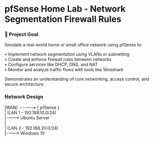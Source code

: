 # pfSense Home Lab - Network Segmentation Firewall Rules

### 🎯 Project Goal
Simulate a real-world home or small office network using pfSense to:

• Implement network segmentation using VLANs or subnetting                                                                                                                                                                                         
• Create and enforce firewall rules between networks                                                                                                                                                   
• Configure services like DHCP, DNS, and NAT                                                                                                                                                   
• Monitor and analyze traffic flows with tools like Wireshark                                                                                                                                                   

Demonstrates an understanding of core networking, access control, and secure architecture.                                                                                                                                                   
                                                                                                                                                   
### Network Design                                                                                                                                                                                                                                        
[WAN] ------> [ pfSense ]                                                                                                                                                                                                                                        
                 | (LAN 1 - 192.168.10.0/24)                                                                                                                                                   
                 |----> Ubuntu Server                                                                                                                                                   
                 |                                                                                                                                                   
                 | (LAN 2 - 192.168.20.0/24)                                                                                                                                                   
                 |----> Windows 10                                                                                                                                                   

